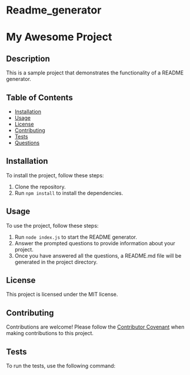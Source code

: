 # Readme_generator

# My Awesome Project

## Description

This is a sample project that demonstrates the functionality of a README generator.

## Table of Contents

- [Installation](#installation)
- [Usage](#usage)
- [License](#license)
- [Contributing](#contributing)
- [Tests](#tests)
- [Questions](#questions)

## Installation

To install the project, follow these steps:

1. Clone the repository.
2. Run `npm install` to install the dependencies.

## Usage

To use the project, follow these steps:

1. Run `node index.js` to start the README generator.
2. Answer the prompted questions to provide information about your project.
3. Once you have answered all the questions, a README.md file will be generated in the project directory.

## License

This project is licensed under the MIT license.

## Contributing

Contributions are welcome! Please follow the [Contributor Covenant](https://www.contributor-covenant.org/version/2/0/code_of_conduct/) when making contributions to this project.

## Tests

To run the tests, use the following command:
